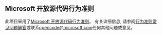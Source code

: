 ## <a name="microsoft-open-source-code-of-conduct"></a>Microsoft 开放源代码行为准则
此项目采用了[Microsoft 开放源代码行为准则](https://opensource.microsoft.com/codeofconduct/)。
有关详细信息, 请参阅[行为准则常见问题解答](https://opensource.microsoft.com/codeofconduct/faq/)或联系[opencode@microsoft.com](mailto:opencode@microsoft.com)任何其他问题或意见。
